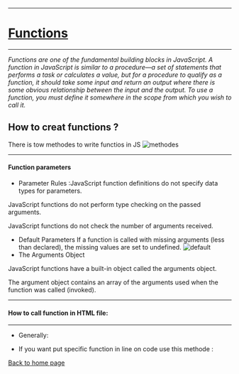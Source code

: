 ___ 

# [Functions](https://developer.mozilla.org/en-US/docs/Web/JavaScript/Guide/Functions)
___ 
*Functions are one of the fundamental building blocks in JavaScript. A function in JavaScript is similar to a procedure—a set of statements that performs a task or calculates a value, but for a procedure to qualify as a function, it should take some input and return an output where there is some obvious relationship between the input and the output. To use a function, you must define it somewhere in the scope from which you wish to call it.*

## How to creat functions ?
There is tow methodes to write functios in JS 
![methodes](http://codedcreatures.com/wp-content/uploads/2020/10/image-34.png)
______
#### Function parameters
* Parameter Rules :JavaScript function definitions do not specify data types for parameters.

JavaScript functions do not perform type checking on the passed arguments.

JavaScript functions do not check the number of arguments received.
* Default Parameters
If a function is called with missing arguments (less than declared), the missing values are set to undefined.
![default ](https://reactgo.com/static/ce6234f334a547487ddca887717c7a1d/a307d/default-function-parameters-javascript.png)
* The Arguments Object

JavaScript functions have a built-in object called the arguments object.

The argument object contains an array of the arguments used when the function was called (invoked).
______
#### How to call function in HTML file:
___
* Generally:

<script src="index0.js">
  </script>

* If you want put specific function in line on code use this methode :
<script type=" download()"></script>

[Back to home page](https://rahafalbakkar.github.io/Reading-Notes/)
